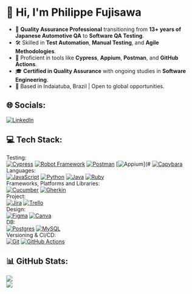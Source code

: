 # 👋 Hi, I'm Philippe Fujisawa

- 🎯 **Quality Assurance Professional** transitioning from **13+ years of Japanese Automotive QA** to **Software QA Testing**.  
- 🛠️ Skilled in **Test Automation**, **Manual Testing**, and **Agile Methodologies**.  
- 🚀 Proficient in tools like **Cypress**, **Appium**, **Postman**, and **GitHub Actions**.  
- 🎓 **Certified in Quality Assurance** with ongoing studies in **Software Engineering**.
- 📍 Based in Indaiatuba, Brazil | Open to global opportunities.
  
## 🌐 Socials:
[![LinkedIn](https://img.shields.io/badge/LinkedIn-%230077B5.svg?logo=linkedin&logoColor=white)](https://linkedin.com/in/philippefujisawa) 

## 💻 Tech Stack:
Testing:<br> 
[![Cypress](https://img.shields.io/badge/Cypress-69D3A7?logo=cypress&logoColor=fff)](#) 
[![Robot Framework](https://img.shields.io/badge/Robot%20Framework-000000?logo=robot-framework&logoColor=white)](#) 
[![Postman](https://img.shields.io/badge/Postman-FF6C37?logo=postman&logoColor=white)](#) 
[![Appium](https://img.shields.io/badge/Appium-6F3FB3?logo=appium&logoColor=white)](#
[![Capybara](https://img.shields.io/badge/Capybara-563D7C?logo=ruby&logoColor=white)](#)<br> 
Languages:<br> 
[![JavaScript](https://img.shields.io/badge/JavaScript-F7DF1E?logo=javascript&logoColor=000)](#) 
[![Python](https://img.shields.io/badge/Python-3776AB?logo=python&logoColor=fff)](#) 
[![Java](https://img.shields.io/badge/Java-%23ED8B00.svg?logo=openjdk&logoColor=white)](#) 
[![Ruby](https://img.shields.io/badge/Ruby-%23CC342D.svg?&logo=ruby&logoColor=white)](#)<br> 
Frameworks, Platforms and Libraries:<br>
[![Cucumber](https://img.shields.io/badge/Cucumber-23D96C?logo=cucumber&logoColor=white)](#) 
[![Gherkin](https://img.shields.io/badge/Gherkin-83A603?logoColor=white)](#)<br>
Project:<br> 
[![Jira](https://img.shields.io/badge/Jira-0052CC?logo=jira&logoColor=fff)](#) 
[![Trello](https://img.shields.io/badge/Trello-0052CC?logo=trello&logoColor=fff)](#) <br>
Design:<br> 
[![Figma](https://img.shields.io/badge/Figma-F24E1E?logo=figma&logoColor=white)](#) 
[![Canva](https://img.shields.io/badge/Canva-%2300C4CC.svg?&logo=Canva&logoColor=white)](#) <br>
DB:<br> 
[![Postgres](https://img.shields.io/badge/Postgres-%23316192.svg?logo=postgresql&logoColor=white)](#) 
[![MySQL](https://img.shields.io/badge/MySQL-4479A1?logo=mysql&logoColor=fff)](#) <br>
Versioning & CI/CD:<br> 
[![Git](https://img.shields.io/badge/Git-F05032?logo=git&logoColor=fff)](#) 
[![GitHub Actions](https://img.shields.io/badge/GitHub_Actions-2088FF?logo=github-actions&logoColor=white)](#) <br>

## 📊 GitHub Stats:
![](https://github-readme-streak-stats.herokuapp.com/?user=philfujisawa&theme=tokyonight&hide_border=false)<br/>
![](https://github-readme-stats.vercel.app/api/top-langs/?username=philfujisawa&theme=tokyonight&hide_border=false&include_all_commits=false&count_private=false&layout=compact)
